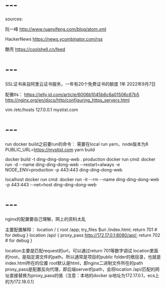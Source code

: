 # ---
sources:

阮一峰
http://www.ruanyifeng.com/blog/atom.xml

HackerNews
https://news.ycombinator.com/rss

酷壳
https://coolshell.cn/feed


# ---

SSL证书来自阿里云证书服务，一年有20个免费证书的额度 1年 2022年9月7日

配置tls：
https://jelly.jd.com/article/6006b1045b6c6a01506c87b5
http://nginx.org/en/docs/http/configuring_https_servers.html

vim /etc/hosts
127.0.0.1 mystist.com

# ---
run docker build之前要run的命令：
需要在local run yarn，node版本为8
PUBLIC_URL=https://mystist.com yarn build

docker build -t ding-ding-dong-web .
production docker run cmd:
docker run -d --name ding-ding-dong-web --restart=always -e NODE_ENV=production -p 443:443 ding-ding-dong-web

localhost docker run cmd:
docker run -it --rm --name ding-ding-dong-web -p 443:443 --net=host ding-ding-dong-web

# ---
nginx的配置要自己理解，网上的资料太乱

主要配置解释：
location / {
    root /app;
    try_files $uri /index.html;
    return 701 # for debug
}
location /api/ {
    proxy_pass http://172.17.0.1:8080/api/;
    return 702 # for debug
}

location主要是匹配request的url，可以通过return 701等数字调试
location里面的root，是指定源文件的path，所以通常是项目的public folder的根目录，也就是index.html所在的位置
root默认是html，即nginx二进制文件所在的path
proxy_pass是配置反向代理，即后端server的path，会将location /api/匹配的网址直接替换为proxy_pass的值（注意：本地的docker ip地址为172.17.0.1，ecs上的为172.18.0.1）
